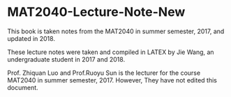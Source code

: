 # MAT2040-Lecture-Note-New
This book is taken notes from the MAT2040 in summer semester, 2017, and updated in 2018.

These lecture notes were taken and compiled in LATEX by Jie Wang, an undergraduate student in 2017 and 2018. 

Prof. Zhiquan Luo and Prof.Ruoyu Sun is the lecturer for the course MAT2040 in summer semester, 2017. 
However, They have not edited this document.
